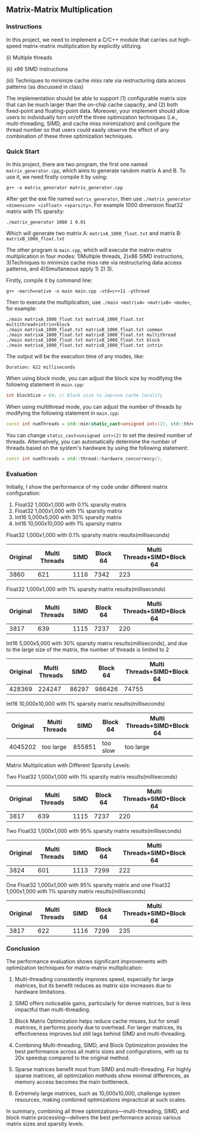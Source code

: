 ## Matrix-Matrix Multiplication
### Instructions
In this project, we need to implement a C/C++ module that carries out high-speed matrix-matrix multiplication by explicitly utilizing.

(i) Multiple threads

(ii) x86 SIMD instructions

(iii) Techniques to minimize cache miss rate via restructuring data access patterns (as discussed in class)

The implementation should be able to support (1) configurable matrix size that can be much larger than the on-chip cache capacity, and (2) both fixed-point and floating-point data. Moreover, your implement should allow users to individually turn on/off the three optimization techniques (i.e., multi-threading, SIMD, and cache miss minimization) and configure the thread number so that users could easily observe the effect of any combination of these three optimization techniques.

### Quick Start
In this project, there are two program, the first one named ```matrix_generator.cpp```, which aims to generate random matrix A and B. To use it, we need firstly compile it by using:
```
g++ -o matrix_generator matrix_generator.cpp
```
After get the exe file named ```matrix_generator```, then use ```./matrix_generator <dimension> <isFloat> <sparsity>```. For example 1000 dimension float32 matrix with 1% sparsity:
```
./matrix_generator 1000 1 0.01
```
Which will generate two matrix A: ```matrixA_1000_float.txt``` and matrix B: ```matrixB_1000_float.txt ```

The other program is ```main.cpp```, which will execute the matrix-matrix multiplication in four modes: 1)Multiple threads, 2)x86 SIMD instructions, 3)Techniques to minimize cache miss rate via restructuring data access patterns, and 4)Simultaneous apply 1) 2) 3).

Firstly, compile it by command line:
```
g++ -march=native -o main main.cpp -std=c++11 -pthread
```
Then to execute the multiplication, use ```./main <matrixA> <matrixB> <mode>```, for example:
```
./main matrixA_1000_float.txt matrixB_1000_float.txt multithread+intrin+block
./main matrixA_1000_float.txt matrixB_1000_float.txt common
./main matrixA_1000_float.txt matrixB_1000_float.txt multithread
./main matrixA_1000_float.txt matrixB_1000_float.txt block
./main matrixA_1000_float.txt matrixB_1000_float.txt intrin
```
The output will be the execution time of any modes, like:
```
Duration: 622 milliseconds
```

When using block mode, you can adjust the block size by modifying the following statement in ```main.cpp```:
```cpp
int blockSize = 64; // Block size to improve cache locality
```

When using multithread mode, you can adjust the number of threads by modifying the following statement in ```main.cpp```:
```cpp
const int numThreads = std::min(static_cast<unsigned int>(2), std::thread::hardware_concurrency());
```
You can change `static_cast<unsigned int>(2)` to set the desired number of threads. Alternatively, you can automatically determine the number of threads based on the system's hardware by using the following statement:
```cpp
const int numThreads = std::thread::hardware_concurrency();
```

### Evaluation
Initially, I show the performance of my code under different matrix configuration: 
1) Float32 1,000x1,000 with 0.1% sparsity matrix
2) Float32 1,000x1,000 with 1% sparsity matrix
3) Int16 5,000x5,000 with 30% sparsity matrix
4) Int16 10,000x10,000 with 1% sparsity matrix

Float32 1,000x1,000 with 0.1% sparsity matrix results(milliseconds)

| **Original** | **Multi Threads** | **SIMD** | **Block 64** | **Multi Threads+SIMD+Block 64** |
|-------------|----------------------------|---------------|--------------------|----------------------------------------------|
|3860|621|1116|7342|223|

Float32 1,000x1,000 with 1% sparsity matrix results(milliseconds)

| **Original** | **Multi Threads** | **SIMD** | **Block 64** | **Multi Threads+SIMD+Block 64** |
|-------------|----------------------------|---------------|--------------------|----------------------------------------------|
|3817|639|1115|7237|220|
   
Int16 5,000x5,000 with 30% sparsity matrix results(milliseconds), and due to the large size of the matrix, the number of threads is limited to 2

| **Original** | **Multi Threads** | **SIMD** | **Block 64** | **Multi Threads+SIMD+Block 64** |
|-------------|----------------------------|---------------|--------------------|----------------------------------------------|
|428369|224247|86297|986426|74755|

Int16 10,000x10,000 with 1% sparsity matrix results(milliseconds)

| **Original** | **Multi Threads** | **SIMD** | **Block 64** | **Multi Threads+SIMD+Block 64** |
|-------------|----------------------------|---------------|--------------------|----------------------------------------------|
|4045202|too large|855851|too slow|too large|

Matrix Multiplication with Different Sparsity Levels:

Two Float32 1,000x1,000 with 1% sparsity matrix results(milliseconds)

| **Original** | **Multi Threads** | **SIMD** | **Block 64** | **Multi Threads+SIMD+Block 64** |
|-------------|----------------------------|---------------|--------------------|----------------------------------------------|
|3817|639|1115|7237|220|

Two Float32 1,000x1,000 with 95% sparsity matrix results(milliseconds)

| **Original** | **Multi Threads** | **SIMD** | **Block 64** | **Multi Threads+SIMD+Block 64** |
|-------------|----------------------------|---------------|--------------------|----------------------------------------------|
|3824|601|1113|7299|222|

One Float32 1,000x1,000 with 95% sparsity matrix and one Float32 1,000x1,000 with 1% sparsity matrix results(milliseconds)

| **Original** | **Multi Threads** | **SIMD** | **Block 64** | **Multi Threads+SIMD+Block 64** |
|-------------|----------------------------|---------------|--------------------|----------------------------------------------|
|3817|622|1116|7299|235|

### Conclusion
The performance evaluation shows significant improvements with optimization techniques for matrix-matrix multiplication:

1) Multi-threading consistently improves speed, especially for large matrices, but its benefit reduces as matrix size increases due to hardware limitations.

2) SIMD offers noticeable gains, particularly for dense matrices, but is less impactful than multi-threading.

3) Block Matrix Optimization helps reduce cache misses, but for small matrices, it performs poorly due to overhead. For larger matrices, its effectiveness improves but still lags behind SIMD and multi-threading.

4) Combining Multi-threading, SIMD, and Block Optimization provides the best performance across all matrix sizes and configurations, with up to 20x speedup compared to the original method.

5) Sparse matrices benefit most from SIMD and multi-threading. For highly sparse matrices, all optimization methods show minimal differences, as memory access becomes the main bottleneck.

6) Extremely large matrices, such as 10,000x10,000, challenge system resources, making combined optimizations impractical at such scales.

In summary, combining all three optimizations—multi-threading, SIMD, and block matrix processing—delivers the best performance across various matrix sizes and sparsity levels.
